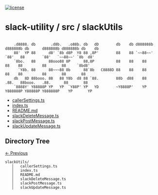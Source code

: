 
[![license](https://img.shields.io/github/license/jamesisaac/react-native-background-task.svg)](https://opensource.org/licenses/MIT)


# slack-utility / src / slackUtils

```

    .d8888. db       .d8b.   .o88b. db   dD        db    db d888888b d888888b db      d888888b d888888b db    db 
    88'  YP 88      d8' `8b d8P  Y8 88 ,8P'        88    88 `~~88~~'   `88'   88        `88'   `~~88~~' `8b  d8' 
    `8bo.   88      88ooo88 8P      88,8P          88    88    88       88    88         88       88     `8bd8'  
      `Y8b. 88      88~~~88 8b      88`8b   C8888D 88    88    88       88    88         88       88       88    
    db   8D 88booo. 88   88 Y8b  d8 88 `88.        88b  d88    88      .88.   88booo.   .88.      88       88    
    `8888Y' Y88888P YP   YP  `Y88P' YP   YD        ~Y8888P'    YP    Y888888P Y88888P Y888888P    YP       YP    
```


 - [callerSettings.ts](./callerSettings.ts) - [index.ts](./index.ts) - [README.md](./README.md) - [slackDeleteMessage.ts](./slackDeleteMessage.ts) - [slackPostMessage.ts](./slackPostMessage.ts) - [slackUpdateMessage.ts](./slackUpdateMessage.ts)
## Directory Tree
[<- Previous](https://github.com/marc-aurele-besner/slack-utility)
```
slackUtils/
   │   callerSettings.ts
   │   index.ts
   │   README.md
   │   slackDeleteMessage.ts
   │   slackPostMessage.ts
   │   slackUpdateMessage.ts
```

